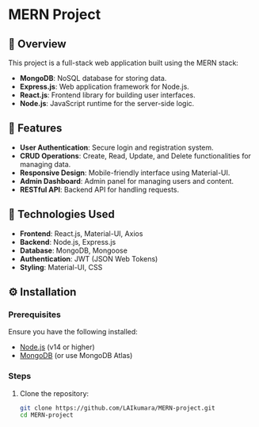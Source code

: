 # MERN Project

## 📌 Overview

This project is a full-stack web application built using the MERN stack:

- **MongoDB**: NoSQL database for storing data.
- **Express.js**: Web application framework for Node.js.
- **React.js**: Frontend library for building user interfaces.
- **Node.js**: JavaScript runtime for the server-side logic.

## 🚀 Features

- **User Authentication**: Secure login and registration system.
- **CRUD Operations**: Create, Read, Update, and Delete functionalities for managing data.
- **Responsive Design**: Mobile-friendly interface using Material-UI.
- **Admin Dashboard**: Admin panel for managing users and content.
- **RESTful API**: Backend API for handling requests.

## 🔧 Technologies Used

- **Frontend**: React.js, Material-UI, Axios
- **Backend**: Node.js, Express.js
- **Database**: MongoDB, Mongoose
- **Authentication**: JWT (JSON Web Tokens)
- **Styling**: Material-UI, CSS

## ⚙️ Installation

### Prerequisites

Ensure you have the following installed:

- [Node.js](https://nodejs.org/) (v14 or higher)
- [MongoDB](https://www.mongodb.com/try/download/community) (or use MongoDB Atlas)

### Steps

1. Clone the repository:

   ```bash
   git clone https://github.com/LAIkumara/MERN-project.git
   cd MERN-project
